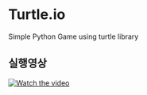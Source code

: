 # Turtle.io
Simple Python Game using turtle library

## 실행영상
[![Watch the video](https://img.youtube.com/vi/vn3cE_69864/0.jpg)](https://youtu.be/vn3cE_69864)
